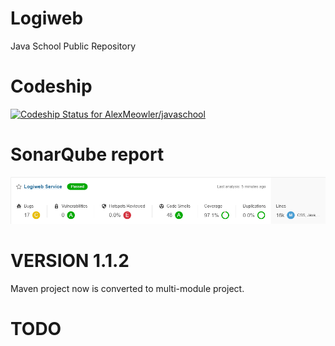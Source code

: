 # Logiweb
Java School Public Repository

# Codeship
[![Codeship Status for AlexMeowler/javaschool](https://app.codeship.com/projects/ae9cc548-5107-43bc-a4c0-60ee813c0211/status?branch=main)](https://app.codeship.com/projects/423888)

# SonarQube report
![SonarQube report](sonar.png?raw=true "SonarQube Report")

# VERSION 1.1.2

Maven project now is converted to multi-module project.

# TODO